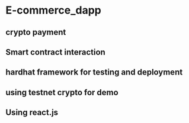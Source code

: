# E-commerce_dapp
## crypto payment 
## Smart contract interaction 
## hardhat framework for testing and deployment 
## using testnet crypto for demo
## Using react.js
